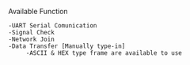 Available Function
    
    -UART Serial Comunication
    -Signal Check
    -Network Join
    -Data Transfer [Manually type-in]
         -ASCII & HEX type frame are available to use
